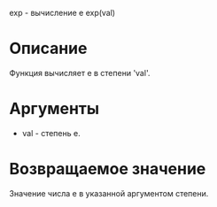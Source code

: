 exp - вычисление e
    exp(val)

Описание
========

Функция вычисляет e в степени 'val'.

Аргументы
=========

* val - степень e.

Возвращаемое значение
=====================

Значение числа e в указанной аргументом степени.
